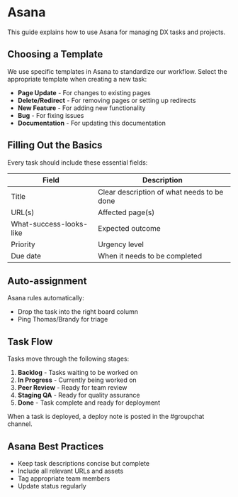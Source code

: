# Asana

This guide explains how to use Asana for managing DX tasks and projects.

## Choosing a Template

We use specific templates in Asana to standardize our workflow. Select the appropriate template when creating a new task:

- **Page Update** - For changes to existing pages
- **Delete/Redirect** - For removing pages or setting up redirects
- **New Feature** - For adding new functionality
- **Bug** - For fixing issues
- **Documentation** - For updating this documentation

## Filling Out the Basics

Every task should include these essential fields:

| Field | Description |
|-------|-------------|
| Title | Clear description of what needs to be done |
| URL(s) | Affected page(s) |
| What-success-looks-like | Expected outcome |
| Priority | Urgency level |
| Due date | When it needs to be completed |

## Auto-assignment

Asana rules automatically:
- Drop the task into the right board column
- Ping Thomas/Brandy for triage

## Task Flow

Tasks move through the following stages:

1. **Backlog** - Tasks waiting to be worked on
2. **In Progress** - Currently being worked on
3. **Peer Review** - Ready for team review
4. **Staging QA** - Ready for quality assurance
5. **Done** - Task complete and ready for deployment

When a task is deployed, a deploy note is posted in the #groupchat channel.

## Asana Best Practices

- Keep task descriptions concise but complete
- Include all relevant URLs and assets
- Tag appropriate team members
- Update status regularly 